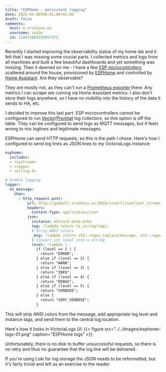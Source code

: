 ```yaml
---
title: "ESPHome - persistent logging"
date: 2025-05-08T08:01:00+02:00
draft: false
comments:
  host: m.vrutkovs.eu
  username: vadim
  id: 114471003150957372
---
```

Recently I started improving the observability status of my home lab and it felt that I was missing some crucial parts. I collected metrics and logs from all machines and built a few beautiful dashboards and yet something was missing. Then it dawned on me - I have a few [ESP microcontrollers](https://shop.m5stack.com/products/atom-lite-esp32-development-kit) scattered around the house, provisioned by [ESPHome](https://www.esphome.io/) and controlled by [Home Assistant](https://www.home-assistant.io/). Are they observable?

They are mostly not, as they can't run a [Prometheus exporter](https://prometheus.io/docs/instrumenting/exporters/) there. Any metrics I can scrape are coming via Home Assistant metrics. I also don't store their logs anywhere, so I have no visibility into the history of the data it sends to HA, etc.

I decided to improve this last part. ESP microcontrollers cannot be configured to run [Vector](https://vector.dev/)/[Promtail](https://grafana.com/docs/loki/latest/send-data/promtail/) log collectors, so this option is off the table. They can be configured to send logs as MQTT messages, but it feels wrong to mix loglines and legitimate messages.

ESPHome can send HTTP requests, so this is the path I chose. Here's how I configured to send log lines as JSON lines to my VictoriaLogs instance:
```yaml
esphome:
  includes:
  - <iostream>
  - <regex>
  - <string.h>

# Enable logging
logger:
  on_message:
    then:
      - http_request.post:
          url: http://gumball.vrutkovs.eu:9428/insert/jsonline?_stream_fields=instance,tag,level
          headers:
            Content-Type: application/json
          json:
            instance: m5stack-atom-echo
            tag: !lambda return to_string(tag);
            # Strip ANSI colors
            _msg: !lambda return std::regex_replace(message, std::regex("\x1b\[[0-9;]*m"), "");
            # Convert int level into a string
            level: !lambda |-
              if (level == 1 ) {
                return "ERROR";
              } else if (level == 2) {
                return "WARN";
              } else if (level == 3) {
                return "INFO";
              } else if (level == 4) {
                return "DEBUG";
              } else if (level == 5) {
                return "VERBOSE";
              } else {
                return "VERY_VERBOSE";
              }
```

This will strip ANSI colors from the message, add appropriate log level and instance tags, and send them to the central log location.

Here's how it looks in VictoriaLogs UI:
{{< figure src="../../images/esphome-logs-01.png" caption="ESPHome logs" >}}

Unfortunately, there is no disk to buffer unsuccessful requests, so there is no retry and thus no guarantee that the log line will be delivered.

If you're using Loki for log storage the JSON needs to be reformatted, but it's fairly trivial and left as an exercise to the reader.
